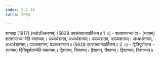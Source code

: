 ```yaml
---
index: 5.1.35
sutra: शाणाद्वा

---
```

 शाणाद्वा (1917) (यतोऽधिकरणम्) (5628 उपसंख्यानवार्तिकम्॥ 1 ॥) - शतशाणाभ्यां वा - (भाष्यम्) शतशाणाभ्यां वेति वक्तव्यम्। अध्यर्धशतम्, अध्यर्धशत्यम्। पञ्ञ्चशतम्, पञ्ञ्चशत्यम्। अध्यर्धशाणम्, अध्यर्धशाण्यम्। पञ्ञ्चशाणम्, पञ्ञ्चशाण्यम्॥ (5629 उपसंख्यानवार्तिकम्॥ 2 ॥) - द्वित्रिपूर्वादण्च - (भाष्यम्) द्वित्रिपूर्वादण्चेति वक्तव्यम्। द्विशाणम्, त्रिशाणम्। द्वैशाणम्, त्रैशाणम्। द्विशाण्यम्, त्रिशाण्यम्॥ 